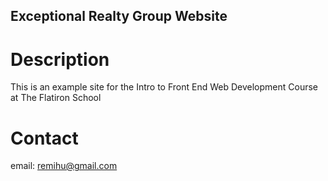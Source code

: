 Exceptional Realty Group Website
---

# Description

This is an example site for the Intro to Front End Web Development Course at The Flatiron School

# Contact

email: remihu@gmail.com